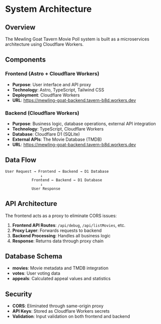 # System Architecture

## Overview

The Mewling Goat Tavern Movie Poll system is built as a microservices architecture using Cloudflare Workers.

## Components

### Frontend (Astro + Cloudflare Workers)

- **Purpose**: User interface and API proxy
- **Technology**: Astro, TypeScript, Tailwind CSS
- **Deployment**: Cloudflare Workers
- **URL**: <https://mewling-goat-backend.tavern-b8d.workers.dev>

### Backend (Cloudflare Workers)

- **Purpose**: Business logic, database operations, external API integration
- **Technology**: TypeScript, Cloudflare Workers
- **Database**: Cloudflare D1 (SQLite)
- **External APIs**: The Movie Database (TMDB)
- **URL**: <https://mewling-goat-backend.tavern-b8d.workers.dev>

## Data Flow

```flow
User Request → Frontend → Backend → D1 Database
                ↓
            Frontend ← Backend ← D1 Database
                ↓
            User Response
```

## API Architecture

The frontend acts as a proxy to eliminate CORS issues:

1. **Frontend API Routes**: `/api/debug`, `/api/listMovies`, etc.
2. **Proxy Layer**: Forwards requests to backend
3. **Backend Processing**: Handles all business logic
4. **Response**: Returns data through proxy chain

## Database Schema

- **movies**: Movie metadata and TMDB integration
- **votes**: User voting data
- **appeals**: Calculated appeal values and statistics

## Security

- **CORS**: Eliminated through same-origin proxy
- **API Keys**: Stored as Cloudflare Workers secrets
- **Validation**: Input validation on both frontend and backend
